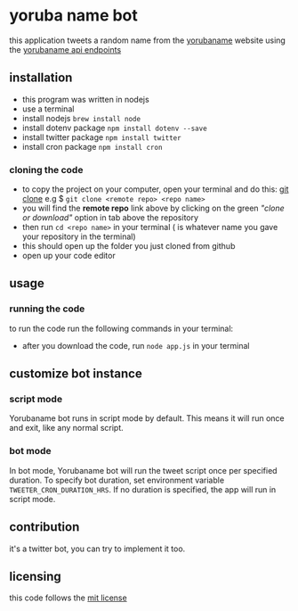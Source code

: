 # yoruba name bot
this application tweets a random name from the [yorubaname](http://www.yorubaname.com/) website using the [yorubaname api endpoints](http://www.yorubaname.com/swagger-ui.html#!/name-api/getNameUsingGET)

## installation
* this program was written in nodejs
* use a terminal
* install nodejs `brew install node`
* install dotenv package `npm install dotenv --save`
* install twitter package `npm install twitter`
* install cron package `npm install cron`


### cloning the code
* to copy the project on your computer, open your terminal and do this: [git clone](https://github.com/afope/yorubanamebot.git) e.g $ `git clone <remote repo> <repo name>`
* you will find the **remote repo** link above by clicking on the green *"clone or download"* option in tab above the repository
* then run `cd <repo name>` in your terminal (*<repo name>* is whatever name you gave your repository in the terminal)
* this should open up the folder you just cloned from github
* open up your code editor


## usage
### running the code

to run the code run the following commands in your terminal:
* after you download the code, run `node app.js` in your terminal

## customize bot instance
### script mode
Yorubaname bot runs in script mode by default. This means it will run once and exit, like any normal script.

### bot mode
In bot mode, Yorubaname bot will run the tweet script once per specified duration.
To specify bot duration, set environment variable `TWEETER_CRON_DURATION_HRS`.
If no duration is specified, the app will run in script mode.

## contribution
it's a twitter bot, you can try to implement it too.

## licensing
this code follows the [mit license](https://github.com/angular/angular.js/blob/master/LICENSE)


<!-- Hello, I am Bobryk. -->